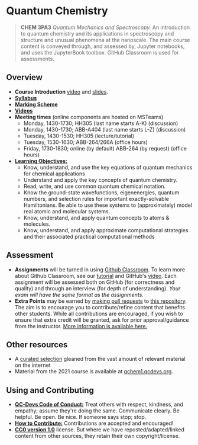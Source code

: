 # Quantum Chemistry

> **CHEM 3PA3** *Quantum Mechanics and Spectroscopy.* An introduction to quantum chemistry and its applications in spectroscopy and structure and unusual phenomena at the nanoscale. The main course content is conveyed through, and assessed by, Jupyter notebooks, and uses the JupyterBook toolbox. GitHub Classroom is used for assessments.

## Overview

- **Course Introduction** [video](https://www.macvideo.ca/media/Welcome+to+CHEM+3PA3/1_5uetc04h) and [slides](https://github.com/QC-Edu/IntroQM2022/blob/master/presentations/0_IntroVideo.pdf?raw=true).
- [**Syllabus**](https://github.com/QC-Edu/IntroQM2022/blob/master/documents/syllabus.pdf)
- [**Marking Scheme**](documents/markingscheme.md)
- [**Videos**](https://www.macvideo.ca/channel/CHEM%2B3PA3/197276683)
- **Meeting times** (online components are hosted on MSTeams)
  - Monday, 1430-1730; HH305 (last name starts A-K) (discussion)
  - Monday, 1430-1730; ABB-A404 (last name starts L-Z) (discussion)
  - Tuesday, 1430-1530; HH305 (lecture/tutorial)
  - Tuesday, 1530-1630; ABB-264/266A (office hours)
  - Friday, 1730-1830; online (by default) ABB-264 (by request) (office hours)
- [**Learning Objectives:**](documents/objectives.md)
  - Know, understand, and use the key equations of quantum mechanics for chemical applications
  - Understand and apply the key concepts of quantum chemistry.
  - Read, write, and use common quantum chemical notation.
  - Know the ground-state wavefunctions, eigenenergies, quantum numbers, and selection rules for important exactly-solvable Hamiltonians. Be able to use these systems to (approximately) model real atomic and molecular systems.
  - Know, understand, and apply quantum concepts to atoms & molecules.
  - Know, understand, and apply approximate computational strategies and their associated practical computational methods

## Assessment
- **Assignments** will be turned in using [Github Classroom](https://classroom.github.com/). To learn more about Github Classroom, see our [tutorial](ipynb/Tutorial_0.ipynb) and GitHub's [video](https://githubuniverse.com/content-library/github-classroom-101/). Each assignment will be assessed both on GitHub (for correctness and quality) and through an interview (for depth of understanding). *Your exam will have the same format as the assignments.*
- **Extra Points** may be earned by [making pull requests](contributing.md) to [this repository](https://github.com/QC-Edu/IntroQM2022). The aim is to encourage you to contribute/refine content that benefits other students. While all contributions are encouraged, if you wish to ensure that extra credit will be granted, ask for prior approval/guidance from the instructor. [More information is available here.](extracredit/overview.md)  

## Other resources

- A [curated selection](documents/refs.md) gleaned from the vast amount of relevant material on the internet
- Material from the 2021 course is available at  [qchem1.qcdevs.org](https://qchem1.qcdevs.org/). 

## Using and Contributing
- [**QC-Devs Code of Conduct:**](https://qcdevs.org/guidelines/QCDevsCodeOfConduct/) Treat others with respect, kindness, and empathy; assume they're doing the same. Communicate clearly. Be helpful. Be open. Be nice. If someone says stop; stop.
- [**How to Contribute:**](contributing.md) Contributions are accepted and encouraged!
- [**CC0 version 1.0**](license.md) license. But where we have reposted/adapted/linked content from other sources, they retain their own copyright/license.
